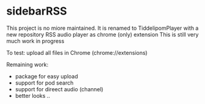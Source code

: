 # sidebarRSS
This project is no miore maintained. It is renamed to TiddelipomPlayer with a new repository
RSS audio player as chrome (only) extension
This is still very much work in progress

To test: upload all files in Chrome (chrome://extensions)

Remaining work:
- package for easy upload
- support for pod search
- support for direect audio (channel)
- better looks ..
